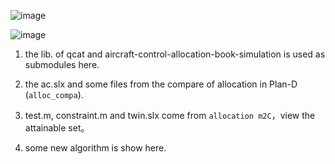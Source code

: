 ![image](https://user-images.githubusercontent.com/43166007/143251407-38f54ce4-739e-40d5-85ff-8961ab41fff8.png)

![image](https://user-images.githubusercontent.com/43166007/143251429-d33c9e1a-9cb0-4889-9e8b-cabe5bf9184a.png)


1. the lib. of qcat and aircraft-control-allocation-book-simulation is used as submodules here.

2. the ac.slx and some files from the compare of allocation in Plan-D (`alloc_compa`).


3. test.m, constraint.m and twin.slx come from `allocation m2C`，view the attainable set。

4. some new algorithm is show here.